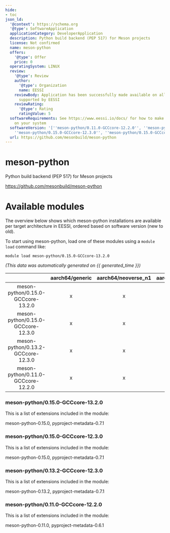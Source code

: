 ```yaml
---
hide:
- toc
json_ld:
  '@context': https://schema.org
  '@type': SoftwareApplication
  applicationCategory: DeveloperApplication
  description: Python build backend (PEP 517) for Meson projects
  license: Not confirmed
  name: meson-python
  offers:
    '@type': Offer
    price: 0
  operatingSystem: LINUX
  review:
    '@type': Review
    author:
      '@type': Organization
      name: EESSI
    reviewBody: Application has been successfully made available on all architectures
      supported by EESSI
    reviewRating:
      '@type': Rating
      ratingValue: 5
  softwareRequirements: See https://www.eessi.io/docs/ for how to make EESSI available
    on your system
  softwareVersion: '[''meson-python/0.11.0-GCCcore-12.2.0'', ''meson-python/0.13.2-GCCcore-12.3.0'',
    ''meson-python/0.15.0-GCCcore-12.3.0'', ''meson-python/0.15.0-GCCcore-13.2.0'']'
  url: https://github.com/mesonbuild/meson-python
---
```


meson-python
============


Python build backend (PEP 517) for Meson projects

https://github.com/mesonbuild/meson-python
# Available modules


The overview below shows which meson-python installations are available per target architecture in EESSI, ordered based on software version (new to old).

To start using meson-python, load one of these modules using a `module load` command like:

```shell
module load meson-python/0.15.0-GCCcore-13.2.0
```

*(This data was automatically generated on {{ generated_time }})*  

| |aarch64/generic|aarch64/neoverse_n1|aarch64/neoverse_v1|x86_64/generic|x86_64/amd/zen2|x86_64/amd/zen3|x86_64/amd/zen4|x86_64/intel/haswell|x86_64/intel/sapphirerapids|x86_64/intel/skylake_avx512|aarch64/nvidia/grace|
| :---: | :---: | :---: | :---: | :---: | :---: | :---: | :---: | :---: | :---: | :---: | :---: |
|meson-python/0.15.0-GCCcore-13.2.0|x|x|x|x|x|x|x|x|x|x|x|
|meson-python/0.15.0-GCCcore-12.3.0|x|x|x|x|x|x|x|x|x|x|x|
|meson-python/0.13.2-GCCcore-12.3.0|x|x|x|x|x|x|x|x|x|x|x|
|meson-python/0.11.0-GCCcore-12.2.0|x|x|x|x|x|x|x|x|x|x|x|


### meson-python/0.15.0-GCCcore-13.2.0

This is a list of extensions included in the module:

meson-python-0.15.0, pyproject-metadata-0.7.1

### meson-python/0.15.0-GCCcore-12.3.0

This is a list of extensions included in the module:

meson-python-0.15.0, pyproject-metadata-0.7.1

### meson-python/0.13.2-GCCcore-12.3.0

This is a list of extensions included in the module:

meson-python-0.13.2, pyproject-metadata-0.7.1

### meson-python/0.11.0-GCCcore-12.2.0

This is a list of extensions included in the module:

meson-python-0.11.0, pyproject-metadata-0.6.1